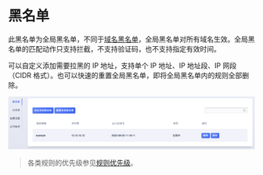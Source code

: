 # 黑名单

此黑名单为全局黑名单，不同于[域名黑名单](/features/expand/Black_list)，全局黑名单对所有域名生效。全局黑名单的匹配动作只支持拦截，不支持验证码，也不支持指定有效时间。

可以自定义添加需要拉黑的 IP 地址，支持单个 IP 地址、IP 地址段、IP 网段（CIDR 格式）。也可以快速的重置全局黑名单，即将全局黑名单内的规则全部删除。

![black_list_img_1.png](/images/black_list_img_1.png)

> 各类规则的优先级参见[规则优先级](/uewaf/features/domain/rule/Mode?id=规则优先级)。
